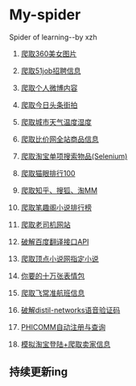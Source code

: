 # My-spider
Spider  of learning--by xzh

1. [爬取360美女图片](https://github.com/wc110302/My-spider/tree/master/%E7%88%AC%E5%8F%96360%E7%BE%8E%E5%A5%B3%E5%9B%BE%E7%89%87)

2. [爬取51job招聘信息](https://github.com/wc110302/My-spider/tree/master/%E7%88%AC%E5%8F%9651job%E6%8B%9B%E8%81%98%E4%BF%A1%E6%81%AF)

3. [爬取个人微博内容](https://github.com/wc110302/My-spider/tree/master/%E7%88%AC%E5%8F%96%E4%B8%AA%E4%BA%BA%E5%BE%AE%E5%8D%9A%E5%86%85%E5%AE%B9)

4. [爬取今日头条街拍](https://github.com/wc110302/My-spider/tree/master/%E7%88%AC%E5%8F%96%E4%BB%8A%E6%97%A5%E5%A4%B4%E6%9D%A1%E8%A1%97%E6%8B%8D)

5. [爬取城市天气温度湿度](https://github.com/wc110302/My-spider/tree/master/%E7%88%AC%E5%8F%96%E5%9F%8E%E5%B8%82%E5%A4%A9%E6%B0%94%E6%B8%A9%E5%BA%A6%E6%B9%BF%E5%BA%A6)

6. [爬取比价网全站商品信息](https://github.com/wc110302/My-spider/tree/master/%E7%88%AC%E5%8F%96%E6%AF%94%E4%BB%B7%E7%BD%91%E5%85%A8%E7%AB%99%E5%95%86%E5%93%81%E4%BF%A1%E6%81%AF)

7. [爬取淘宝单项搜索物品(Selenium)](https://github.com/wc110302/My-spider/tree/master/%E7%88%AC%E5%8F%96%E6%B7%98%E5%AE%9D%E5%8D%95%E9%A1%B9%E6%90%9C%E7%B4%A2%E7%89%A9%E5%93%81(Selenium))

8. [爬取猫眼排行100](https://github.com/wc110302/My-spider/tree/master/%E7%88%AC%E5%8F%96%E7%8C%AB%E7%9C%BC%E6%8E%92%E8%A1%8C100)

9. [爬取知乎、搜狐、淘MM](https://github.com/wc110302/My-spider/tree/master/%E7%88%AC%E5%8F%96%E7%9F%A5%E4%B9%8E%E3%80%81%E6%90%9C%E7%8B%90%E3%80%81%E6%B7%98MM)

10. [爬取笔趣阁小说排行榜](https://github.com/wc110302/My-spider/tree/master/%E7%88%AC%E5%8F%96%E7%AC%94%E8%B6%A3%E9%98%81%E5%B0%8F%E8%AF%B4%E6%8E%92%E8%A1%8C%E6%A6%9C)

11. [爬取老司机网站](https://github.com/wc110302/My-spider/tree/master/%E7%88%AC%E5%8F%96%E8%80%81%E5%8F%B8%E6%9C%BA%E7%BD%91%E7%AB%99)

12. [破解百度翻译接口API](https://github.com/wc110302/My-spider/tree/master/%E7%A0%B4%E8%A7%A3%E7%99%BE%E5%BA%A6%E7%BF%BB%E8%AF%91%E6%8E%A5%E5%8F%A3API)
13. [爬取顶点小说网指定小说](https://github.com/wc110302/My-spider/tree/master/%E7%88%AC%E5%8F%96%E9%A1%B6%E7%82%B9%E5%B0%8F%E8%AF%B4%E7%BD%91%E6%8C%87%E5%AE%9A%E5%B0%8F%E8%AF%B4)
14. [你要的十万张表情包](https://github.com/wc110302/My-spider/tree/master/%E4%BD%A0%E8%A6%81%E7%9A%84%E5%8D%81%E4%B8%87%E5%BC%A0%E8%A1%A8%E6%83%85%E5%8C%85)

15. [爬取飞常准航班信息](https://github.com/wc110302/My-spider/blob/master/%E7%88%AC%E5%8F%96%E9%A3%9E%E5%B8%B8%E5%87%86%E8%88%AA%E7%8F%AD%E4%BF%A1%E6%81%AF/feichangzhun.py)

16. [破解distil-networks语音验证码](https://github.com/wc110302/My-spider/tree/master/%E7%A0%B4%E8%A7%A3distil-networks%E8%AF%AD%E9%9F%B3%E9%AA%8C%E8%AF%81%E7%A0%81)


17. [PHICOMM自动注册与查询](https://github.com/wc110302/My-spider/tree/master/PHICOMM%E8%87%AA%E5%8A%A8%E6%B3%A8%E5%86%8C%E4%B8%8E%E6%9F%A5%E8%AF%A2)

18. [模拟淘宝登陆+爬取卖家信息](https://github.com/wc110302/My-spider/tree/master/%E6%A8%A1%E6%8B%9F%E6%B7%98%E5%AE%9D%E7%99%BB%E9%99%86%2B%E7%88%AC%E5%8F%96%E5%8D%96%E5%AE%B6%E4%BF%A1%E6%81%AF)


## 持续更新ing